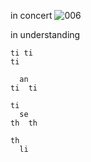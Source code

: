 in concert
![006](https://github.com/user-attachments/assets/b096dd62-205f-4430-9c91-c2f423e45234)

in understanding
    
    ti ti
    ti
    
      an 
    ti  ti 
    
    ti
      se 
    th  th 
    
    th
      li
